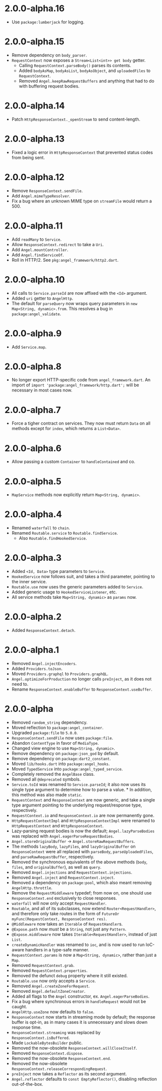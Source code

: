 # 2.0.0-alpha.16
* Use `package:lumberjack` for logging.

# 2.0.0-alpha.15
* Remove dependency on `body_parser`.
* `RequestContext` now exposes a `Stream<List<int>> get body` getter.
    * Calling `RequestContext.parseBody()` parses its contents.
    * Added `bodyAsMap`, `bodyAsList`, `bodyAsObject`, and `uploadedFiles` to `RequestContext`.
    * Removed `Angel.keepRawRequestBuffers` and anything that had to do with buffering request bodies.

# 2.0.0-alpha.14
* Patch `HttpResponseContext._openStream` to send content-length.

# 2.0.0-alpha.13

- Fixed a logic error in `HttpResponseContext` that prevented status codes from being sent.

# 2.0.0-alpha.12

- Remove `ResponseContext.sendFile`.
- Add `Angel.mimeTypeResolver`.
- Fix a bug where an unknown MIME type on `streamFile` would return a 500.

# 2.0.0-alpha.11

- Add `readMany` to `Service`.
- Allow `ResponseContext.redirect` to take a `Uri`.
- Add `Angel.mountController`.
- Add `Angel.findServiceOf`.
- Roll in HTTP/2. See `pkg:angel_framework/http2.dart`.

# 2.0.0-alpha.10

- All calls to `Service.parseId` are now affixed with the `<Id>` argument.
- Added `uri` getter to `AngelHttp`.
- The default for `parseQuery` now wraps query parameters in `new Map<String, dynamic>.from`.
  This resolves a bug in `package:angel_validate`.

# 2.0.0-alpha.9

- Add `Service.map`.

# 2.0.0-alpha.8

- No longer export HTTP-specific code from `angel_framework.dart`.
  An import of `import 'package:angel_framework/http.dart';` will be necessary in most cases now.

# 2.0.0-alpha.7

- Force a tigher contract on services. They now must return `Data` on all
  methods except for `index`, which returns a `List<Data>`.

# 2.0.0-alpha.6

- Allow passing a custom `Container` to `handleContained` and co.

# 2.0.0-alpha.5

- `MapService` methods now explicitly return `Map<String, dynamic>`.

# 2.0.0-alpha.4

- Renamed `waterfall` to `chain`.
- Renamed `Routable.service` to `Routable.findService`.
  - Also `Routable.findHookedService`.

# 2.0.0-alpha.3

- Added `<Id, Data>` type parameters to `Service`.
- `HookedService` now follows suit, and takes a third parameter, pointing to the inner service.
- `Routable.use` now uses the generic parameters added to `Service`.
- Added generic usage to `HookedServiceListener`, etc.
- All service methods take `Map<String, dynamic>` as `params` now.

# 2.0.0-alpha.2

- Added `ResponseContext.detach`.

# 2.0.0-alpha.1

- Removed `Angel.injectEncoders`.
- Added `Providers.toJson`.
- Moved `Providers.graphql` to `Providers.graphQL`.
- `Angel.optimizeForProduction` no longer calls `preInject`,
  as it does not need to.
- Rename `ResponseContext.enableBuffer` to `ResponseContext.useBuffer`.

# 2.0.0-alpha

- Removed `random_string` dependency.
- Moved reflection to `package:angel_container`.
- Upgraded `package:file` to `5.0.0`.
- `ResponseContext.sendFile` now uses `package:file`.
- Abandon `ContentType` in favor of `MediaType`.
- Changed view engine to use `Map<String, dynamic>`.
- Remove dependency on `package:json_god` by default.
- Remove dependency on `package:dart2_constant`.
- Moved `lib/hooks.dart` into `package:angel_hooks`.
- Moved `TypedService` into `package:angel_typed_service`.
- Completely removed the `AngelBase` class.
- Removed all `@deprecated` symbols.
- `Service.toId` was renamed to `Service.parseId`; it also now uses its
  single type argument to determine how to parse a value. \* In addition, this method was also made `static`.
- `RequestContext` and `ResponseContext` are now generic, and take a
  single type argument pointing to the underlying request/response type,
  respectively.
- `RequestContext.io` and `ResponseContext.io` are now permanently
  gone.
- `HttpRequestContextImpl` and `HttpResponseContextImpl` were renamed to
  `HttpRequestContext` and `HttpResponseContext`.
- Lazy-parsing request bodies is now the default; `Angel.lazyParseBodies` was replaced
  with `Angel.eagerParseRequestBodies`.
- `Angel.storeOriginalBuffer` -> `Angel.storeRawRequestBuffers`.
- The methods `lazyBody`, `lazyFiles`, and `lazyOriginalBuffer` on `ResponseContext` were all
  replaced with `parseBody`, `parseUploadedFiles`, and `parseRawRequestBuffer`, respectively.
- Removed the synchronous equivalents of the above methods (`body`, `files`, and `originalBuffer`),
  as well as `query`.
- Removed `Angel.injections` and `RequestContext.injections`.
- Removed `Angel.inject` and `RequestContext.inject`.
- Removed a dependency on `package:pool`, which also meant removing `AngelHttp.throttle`.
- Remove the `RequestMiddleware` typedef; from now on, one should use `ResponseContext.end`
  exclusively to close responses.
- `waterfall` will now only accept `RequestHandler`.
- `Routable`, and all of its subclasses, now extend `Router<RequestHandler>`, and therefore only
  take routes in the form of `FutureOr myFunc(RequestContext, ResponseContext res)`.
- `@Middleware` now takes an `Iterable` of `RequestHandler`s.
- `@Expose.path` now _must_ be a `String`, not just any `Pattern`.
- `@Expose.middleware` now takes `Iterable<RequestHandler>`, instead of just `List`.
- `createDynamicHandler` was renamed to `ioc`, and is now used to run IoC-aware handlers in a
  type-safe manner.
- `RequestContext.params` is now a `Map<String, dynamic>`, rather than just a `Map`.
- Removed `RequestContext.grab`.
- Removed `RequestContext.properties`.
- Removed the defunct `debug` property where it still existed.
- `Routable.use` now only accepts a `Service`.
- Removed `Angel.createZoneForRequest`.
- Removed `Angel.defaultZoneCreator`.
- Added all flags to the `Angel` constructor, ex. `Angel.eagerParseBodies`.
- Fix a bug where synchronous errors in `handleRequest` would not be caught.
- `AngelHttp.useZone` now defaults to `false`.
- `ResponseContext` now starts in streaming mode by default; the response buffer is opt-in,
  as in many cases it is unnecessary and slows down response time.
- `ResponseContext.streaming` was replaced by `ResponseContext.isBuffered`.
- Made `LockableBytesBuilder` public.
- Removed the now-obsolete `ResponseContext.willCloseItself`.
- Removed `ResponseContext.dispose`.
- Removed the now-obsolete `ResponseContext.end`.
- Removed the now-obsolete `ResponseContext.releaseCorrespondingRequest`.
- `preInject` now takes a `Reflector` as its second argument.
- `Angel.reflector` defaults to `const EmptyReflector()`, disabling
  reflection out-of-the-box.
